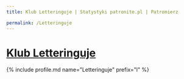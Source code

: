 ```yaml
---
title: Klub Letteringuje | Statystyki patronite.pl | Patromierz

permalink: /Letteringuje
---
```


# [Klub Letteringuje](https://patronite.pl/Letteringuje)

{% include profile.md name="Letteringuje" prefix="l" %}
